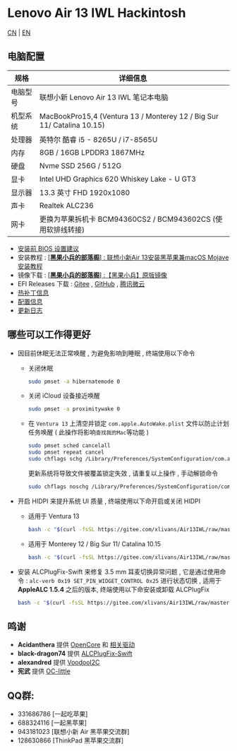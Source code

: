 # Lenovo Air 13 IWL Hackintosh
[CN](ReadMe.md) | [EN](ReadMe-En.md)

## 电脑配置

| 规格     | 详细信息                                                     |
| -------- | ------------------------------------------------------------ |
| 电脑型号 | 联想小新 Lenovo Air 13 IWL 笔记本电脑 |
| 机型系统 | MacBookPro15,4 (Ventura 13 / Monterey 12 / Big Sur 11/ Catalina 10.15) |
| 处理器   | 英特尔 酷睿 i5 - 8265U / i7-8565U |
| 内存     | 8GB / 16GB LPDDR3 1867MHz |
| 硬盘     | Nvme SSD 256G / 512G |
| 显卡     | Intel UHD Graphics 620 Whiskey Lake - U GT3 |
| 显示器   | 13.3 英寸 FHD 1920x1080 |
| 声卡     | Realtek ALC236 |
| 网卡     | 更换为苹果拆机卡 BCM94360CS2 / BCM943602CS (使用软排线转接) |
- [安装前 BIOS 设置建议](BIOSConfig.md)
- 安装教程 : [[**黑果小兵的部落阁**] : 联想小新Air 13安装黑苹果兼macOS Mojave安装教程](https://blog.daliansky.net/Lenovo-Xiaoxin-Air-13-macOS-Mojave-installation-tutorial.html)
- 镜像下载 : [[**黑果小兵的部落阁**] :【黑果小兵】原版镜像](https://blog.daliansky.net/categories/下载/镜像/)
- EFI Releases 下载 : [Gitee](https://gitee.com/xlivans/Air13IWL/releases) , [GitHub](https://github.com/daliansky/Lenovo-Air13-IWL-Hackintosh/releases) , [腾讯微云](https://share.weiyun.com/5yMO9jB)
- [热补丁信息](HotPatch/ReadMe.md)
- [配置信息](Config.md)
- [更新日志](Changelog.md)

## 哪些可以工作得更好
- 因目前休眠无法正常唤醒 , 为避免影响到睡眠 , 终端使用以下命令
  - 关闭休眠
    ```bash
    sudo pmset -a hibernatemode 0
    ```
  - 关闭 iCloud 设备接近唤醒
    ```bash
    sudo pmset -a proximitywake 0
    ```
  - 在 `Ventura 13` 上清空并锁定 `com.apple.AutoWake.plist` ⽂件以防止计划任务唤醒 ( 此操作将影响`查找我的Mac`等功能 )
    ```bash 
    sudo pmset sched cancelall
    sudo pmset repeat cancel
    sudo chflags schg /Library/Preferences/SystemConfiguration/com.apple.AutoWake.plist
    ```
    更新系统将导致⽂件被覆盖锁定失效 , 请重复以上操作 , 手动解锁命令
    ```bash 
    sudo chflags noschg /Library/Preferences/SystemConfiguration/com.apple.AutoWake.plist
    ```
    
- 开启 HIDPI 来提升系统 UI 质量 , 终端使用以下命开启或关闭 HIDPI
  - 适用于 Ventura 13
    ```bash
    bash -c "$(curl -fsSL https://gitee.com/xlivans/Air13IWL/raw/master/Tools/Air13IWL-HiDPI-Ventura.sh)"
    ```
  - 适用于 Monterey 12 / Big Sur 11/ Catalina 10.15
    ```bash
    bash -c "$(curl -fsSL https://gitee.com/xlivans/Air13IWL/raw/master/Tools/Air13IWL-HiDPI.sh)"
    ```
- 安装 ALCPlugFix-Swift 来修复 3.5 mm 耳麦切换异常问题 , 它是通过使用命令 : `alc-verb 0x19 SET_PIN_WIDGET_CONTROL 0x25` 进行状态切换 , 适用于 **AppleALC 1.5.4** 之后的版本, 终端使用以下命安装或卸载 ALCPlugFix
  ```bash
  bash -c "$(curl -fsSL https://gitee.com/xlivans/Air13IWL/raw/master/Tools/Air13IWL-ALCPlugFix.sh)"
  ```

## 鸣谢
- **Acidanthera** 提供 [OpenCore](https://github.com/acidanthera/OpenCorePkg) 和 [相关驱动](https://github.com/acidanthera)
- **black-dragon74** 提供 [ALCPlugFix-Swift](https://github.com/black-dragon74/ALCPlugFix-Swift)
- **alexandred** 提供 [VoodooI2C](https://github.com/VoodooI2C/VoodooI2C/)
- **宪武** 提供 [OC-little](https://github.com/daliansky/OC-little)

## QQ群:
- 331686786 [一起吃苹果]
- 688324116 [一起黑苹果]
- 943181023 [联想小新 Air 黑苹果交流群]
- 128630866 [ThinkPad 黑苹果交流群]

